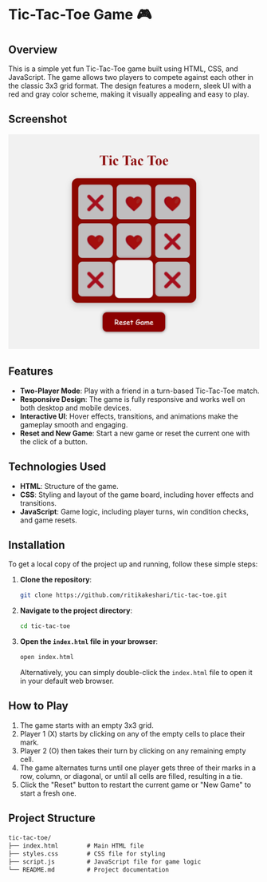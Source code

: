 # Tic-Tac-Toe Game 🎮
## Overview
This is a simple yet fun Tic-Tac-Toe game built using HTML, CSS, and JavaScript. The game allows two players to compete against each other in the classic 3x3 grid format. The design features a modern, sleek UI with a red and gray color scheme, making it visually appealing and easy to play.
## Screenshot
![Tic Tac Toe](https://github.com/ritikakeshari/Tic-Tac-Toe/blob/master/Screenshot.png)
## Features
- **Two-Player Mode**: Play with a friend in a turn-based Tic-Tac-Toe match.
- **Responsive Design**: The game is fully responsive and works well on both desktop and mobile devices.
- **Interactive UI**: Hover effects, transitions, and animations make the gameplay smooth and engaging.
- **Reset and New Game**: Start a new game or reset the current one with the click of a button.
## Technologies Used
- **HTML**: Structure of the game.
- **CSS**: Styling and layout of the game board, including hover effects and transitions.
- **JavaScript**: Game logic, including player turns, win condition checks, and game resets.
## Installation
To get a local copy of the project up and running, follow these simple steps:
1. **Clone the repository**:
    ```bash
    git clone https://github.com/ritikakeshari/tic-tac-toe.git
    ```
   
2. **Navigate to the project directory**:
    ```bash
    cd tic-tac-toe
    ```
3. **Open the `index.html` file in your browser**:
    ```bash
    open index.html
    ```
    Alternatively, you can simply double-click the `index.html` file to open it in your default web browser.
## How to Play
1. The game starts with an empty 3x3 grid.
2. Player 1 (X) starts by clicking on any of the empty cells to place their mark.
3. Player 2 (O) then takes their turn by clicking on any remaining empty cell.
4. The game alternates turns until one player gets three of their marks in a row, column, or diagonal, or until all cells are filled, resulting in a tie.
5. Click the "Reset" button to restart the current game or "New Game" to start a fresh one.
## Project Structure
```plaintext
tic-tac-toe/
├── index.html        # Main HTML file
├── styles.css        # CSS file for styling
├── script.js         # JavaScript file for game logic
└── README.md         # Project documentation
